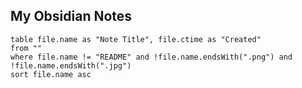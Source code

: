 ## My Obsidian Notes 



```dataview
table file.name as "Note Title", file.ctime as "Created"
from ""
where file.name != "README" and !file.name.endsWith(".png") and !file.name.endsWith(".jpg")
sort file.name asc
```


